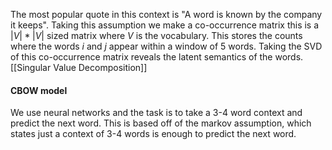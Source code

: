 The most popular quote in this context is "A word is known by the company it keeps". Taking this assumption we make a co-occurrence matrix this is a $|V|*|V|$ sized matrix where $V$ is the vocabulary. This stores the counts where the words $i$ and $j$ appear within a window of 5 words.
Taking the SVD of this co-occurrence matrix reveals the latent semantics of the words.
[[Singular Value Decomposition]]

#### CBOW model
We use neural networks and the task is to take a 3-4 word context and predict the next word. This is based off of the markov assumption, which states just a context of 3-4 words is enough to predict the next word.